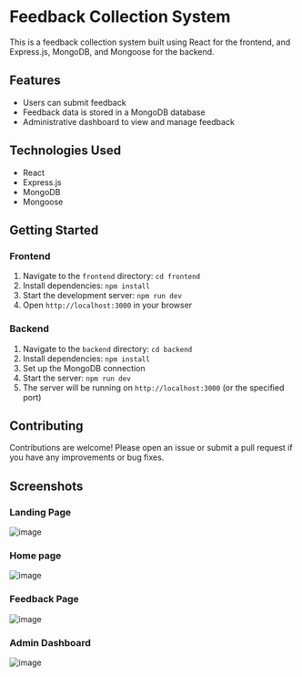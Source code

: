 # Feedback Collection System

This is a feedback collection system built using React for the frontend, and Express.js, MongoDB, and Mongoose for the backend.

## Features

- Users can submit feedback
- Feedback data is stored in a MongoDB database
- Administrative dashboard to view and manage feedback

## Technologies Used

- React
- Express.js
- MongoDB
- Mongoose

## Getting Started

### Frontend

1. Navigate to the `frontend` directory: `cd frontend`
2. Install dependencies: `npm install`
3. Start the development server: `npm run dev`
4. Open `http://localhost:3000` in your browser

### Backend

1. Navigate to the `backend` directory: `cd backend`
2. Install dependencies: `npm install`
3. Set up the MongoDB connection
4. Start the server: `npm run dev`
5. The server will be running on `http://localhost:3000` (or the specified port)

## Contributing

Contributions are welcome! Please open an issue or submit a pull request if you have any improvements or bug fixes.

## Screenshots


### Landing Page
![image](https://github.com/RohitM1518/Feedback-Project/assets/145917472/e2e0f84e-07c0-442f-88c0-087e0e6e59bd)

### Home page
![image](https://github.com/RohitM1518/Feedback-Project/assets/145917472/a18ca85d-fbab-4776-8b6e-08cfd8acd034)

### Feedback Page
![image](https://github.com/RohitM1518/Feedback-Project/assets/145917472/1ee16237-eb42-439d-847e-04cffe7f4762)

### Admin Dashboard
![image](https://github.com/RohitM1518/Feedback-Project/assets/145917472/da440b1d-6990-4ace-9a60-037be3355f51)




